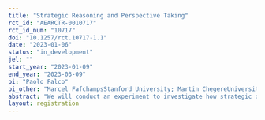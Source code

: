 ```yaml
---
title: "Strategic Reasoning and Perspective Taking"
rct_id: "AEARCTR-0010717"
rct_id_num: "10717"
doi: "10.1257/rct.10717-1.1"
date: "2023-01-06"
status: "in_development"
jel: ""
start_year: "2023-01-09"
end_year: "2023-03-09"
pi: "Paolo Falco"
pi_other: "Marcel FafchampsStanford University; Martin ChegereUniversity of Dar es Salaam"
abstract: "We will conduct an experiment to investigate how strategic decisions are affected by information about the opponent’s characteristics. Subjects will play a series of 22 guessing tasks where they will have to guess a number as close as possible to an anonymous opponent’s guess times a multiplier. By means of randomized treatments, we will study how their decisions are affected by revealing specific information about the opponent. In doing so, we will leverage a growing literature on perspective-taking, which suggests that being able to take someone else’s perspective may guide decision-making in strategic settings."
layout: registration
---
```


